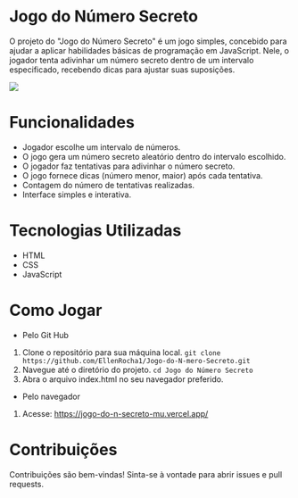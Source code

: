 # Jogo do Número Secreto
 O projeto do "Jogo do Número Secreto" é um jogo simples, concebido para ajudar a aplicar habilidades básicas de programação em JavaScript. Nele, o jogador tenta adivinhar um número secreto dentro de um intervalo especificado, recebendo dicas para ajustar suas suposições.
 
<img src="img/img-markdown/Jogo do Número Secreto - imagem- tela inicial.png">

# Funcionalidades
- Jogador escolhe um intervalo de números.
- O jogo gera um número secreto aleatório dentro do intervalo escolhido.
- O jogador faz tentativas para adivinhar o número secreto.
- O jogo fornece dicas (número menor, maior) após cada tentativa.
- Contagem do número de tentativas realizadas.
- Interface simples e interativa.

# Tecnologias Utilizadas
- HTML
- CSS
- JavaScript

# Como Jogar
- Pelo Git Hub
1. Clone o repositório para sua máquina local.
```git clone https://github.com/EllenRocha1/Jogo-do-N-mero-Secreto.git```
2. Navegue até o diretório do projeto.
```cd Jogo do Número Secreto```
3. Abra o arquivo index.html no seu navegador preferido.
- Pelo navegador
1. Acesse: <https://jogo-do-n-secreto-mu.vercel.app/>

# Contribuições
Contribuições são bem-vindas! Sinta-se à vontade para abrir issues e pull requests.
